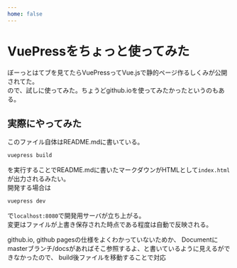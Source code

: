 ```yaml
---
home: false
---
```


# VuePressをちょっと使ってみた

ぼーっとはてブを見てたらVuePressってVue.jsで静的ページ作るしくみが公開されてた。<br>
ので、試しに使ってみた。ちょうどgithub.ioを使ってみたかったというのもある。

## 実際にやってみた

このファイル自体はREADME.mdに書いている。

```sh
vuepress build
```

を実行することでREADME.mdに書いたマークダウンがHTMLとして`index.html`が出力されるみたい。<br>
開発する場合は

```sh
vuepress dev
```

で`localhost:8080`で開発用サーバが立ち上がる。<br>
変更はファイルが上書き保存された時点である程度は自動で反映される。

github.io, github pagesの仕様をよくわかっていないためか、
Documentにmasterブランチ/docsがあればそこ参照するよ、と書いているように見えるができなかったので、
build後ファイルを移動することで対応


